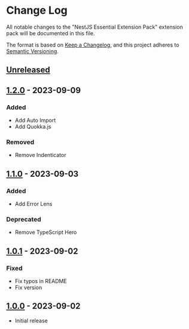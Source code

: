 # Change Log

All notable changes to the "NestJS Essential Extension Pack" extension pack will be documented in this file.

The format is based on [Keep a Changelog](https://keepachangelog.com/en/1.0.0/),
and this project adheres to [Semantic Versioning](https://semver.org/spec/v2.0.0.html).

## [Unreleased]

## [1.2.0] - 2023-09-09

### Added

- Add Auto Import
- Add Quokka.js

### Removed

- Remove Indenticator

## [1.1.0] - 2023-09-03

### Added

- Add Error Lens

### Deprecated

- Remove TypeScript Hero

## [1.0.1] - 2023-09-02

### Fixed

- Fix typos in README
- Fix version

## [1.0.0] - 2023-09-02

- Initial release

[unreleased]: https://github.com/ManuelGil/vscode-nestjs-pack/compare/v1.2.0...HEAD
[1.2.0]: https://github.com/ManuelGil/vscode-nestjs-pack/compare/v1.1.0...v1.2.0
[1.1.0]: https://github.com/ManuelGil/vscode-nestjs-pack/compare/v1.0.1...v1.1.0
[1.0.1]: https://github.com/ManuelGil/vscode-nestjs-pack/compare/v1.0.0...v1.0.1
[1.0.0]: https://github.com/ManuelGil/vscode-nestjs-pack/releases/tag/v1.0.0
